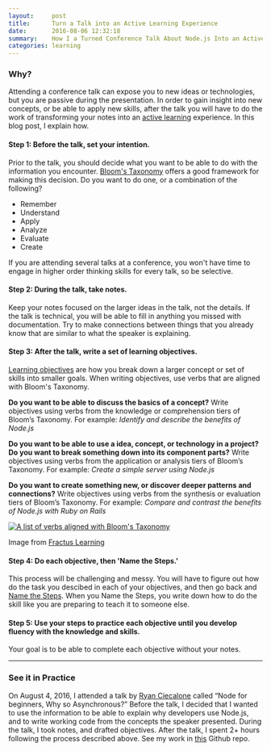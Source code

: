 ```yaml
---
layout:     post
title:      Turn a Talk into an Active Learning Experience
date:       2016-08-06 12:32:18
summary:    How I a Turned Conference Talk About Node.js Into an Active Learning Experience
categories: learning
---
```


### Why?

Attending a conference talk can expose you to new ideas or technologies, but you are passive during the presentation. In order to gain insight into new concepts, or be able to apply new skills, after the talk you will have to do the work of transforming your notes into an [active learning](http://lifesciences.fas.harvard.edu/files/lifesci/files/active_learning_2014.pdf) experience. In this blog post, I explain how.


#### Step 1: Before the talk, set your intention.

Prior to the talk, you should decide what you want to be able to do with the information you encounter. [Bloom's Taxonomy](https://cft.vanderbilt.edu/guides-sub-pages/blooms-taxonomy/#2001) offers a good framework for making this decision. Do you want to do one, or a combination of the following?

*   Remember
*   Understand
*   Apply
*   Analyze
*   Evaluate
*   Create

If you are attending several talks at a conference, you won't have time to engage in higher order thinking skills for every talk, so be selective.

#### Step 2: During the talk, take notes.

Keep your notes focused on the larger ideas in the talk, not the details. If the talk is technical, you will be able to fill in anything you missed with documentation. Try to make connections between things that you already know that are similar to what the speaker is explaining.

#### Step 3: After the talk, write a set of learning objectives.

[Learning objectives](https://github.com/CodePlatoon/practice-perfect/blob/master/05-replace-your-purpose-with-an-objective.md) are how you break down a larger concept or set of skills into smaller goals. When writing objectives, use verbs that are aligned with Bloom's Taxonomy.

**Do you want to be able to discuss the basics of a concept?** Write objectives using verbs from the knowledge or comprehension tiers of Bloom’s Taxonomy. For example: _Identify and describe the benefits of Node.js_

**Do you want to be able to use a idea, concept, or technology in a project? Do you want to break something down into its component parts?** Write objectives using verbs from the application or analysis tiers of Bloom’s Taxonomy. For example: _Create a simple server using Node.js_

**Do you want to create something new, or discover deeper patterns and connections?** Write objectives using verbs from the synthesis or evaluation tiers of Bloom’s Taxonomy. For example: _Compare and contrast the benefits of Node.js with Ruby on Rails_

 [![A list of verbs aligned with Bloom's Taxonomy](http://www.fractuslearning.com/wp-content/uploads/2016/01/blooms-taxonomy-verbs-1280.png)](http://www.fractuslearning.com/wp-content/uploads/2016/01/blooms-taxonomy-verbs-1280.png) 

Image from [Fractus Learning](https://www.fractuslearning.com/2016/01/25/blooms-taxonomy-verbs-free-chart/)

#### Step 4: Do each objective, then 'Name the Steps.'

This process will be challenging and messy. You will have to figure out how do the task you descibed in each of your objectives, and then go back and [Name the Steps](https://www.youtube.com/watch?v=hM4z74QJQN0). When you Name the Steps, you write down how to do the skill like you are preparing to teach it to someone else.

#### Step 5: Use your steps to practice each objective until you develop fluency with the knowledge and skills.

Your goal is to be able to complete each objective without your notes.

* * *

### See it in Practice

On August 4, 2016, I attended a talk by [Ryan Ciecalone](http://ryanchristianmedia.com/developdenver/nodejs/) called “Node for beginners, Why so Asynchronous?” Before the talk, I decided that I wanted to use the information to be able to explain why developers use Node.js, and to write working code from the concepts the speaker presented. During the talk, I took notes, and drafted objectives. After the talk, I spent 2+ hours following the process described above. See my work in [this](https://github.com/coloradokim/node-for-beginners) Github repo.
